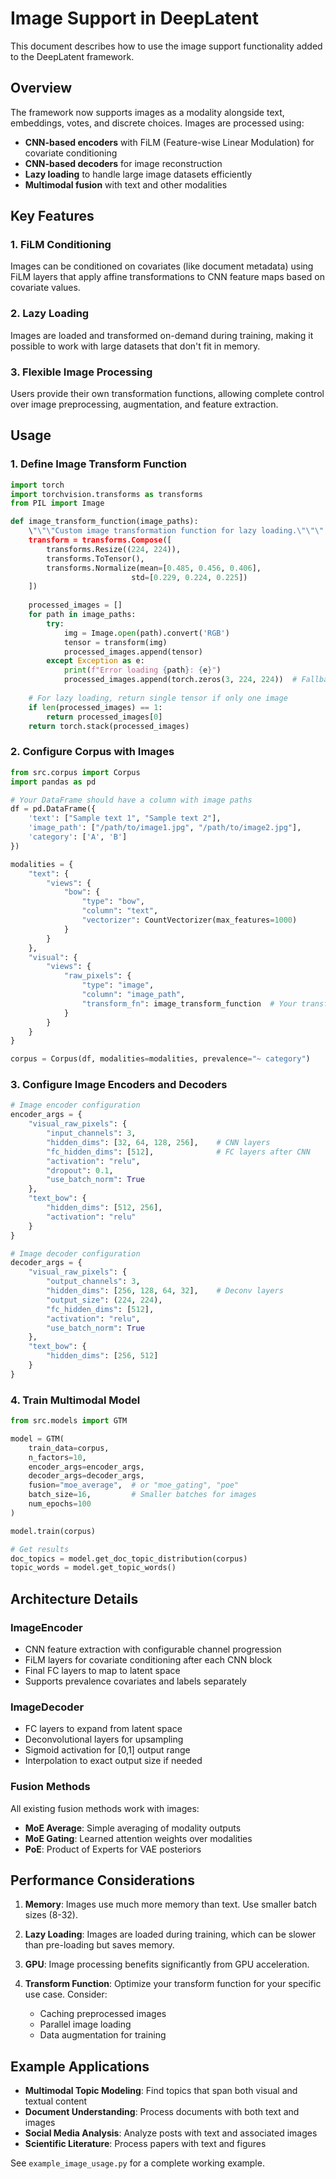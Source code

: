 # Image Support in DeepLatent

This document describes how to use the image support functionality added to the DeepLatent framework.

## Overview

The framework now supports images as a modality alongside text, embeddings, votes, and discrete choices. Images are processed using:

- **CNN-based encoders** with FiLM (Feature-wise Linear Modulation) for covariate conditioning
- **CNN-based decoders** for image reconstruction
- **Lazy loading** to handle large image datasets efficiently
- **Multimodal fusion** with text and other modalities

## Key Features

### 1. FiLM Conditioning
Images can be conditioned on covariates (like document metadata) using FiLM layers that apply affine transformations to CNN feature maps based on covariate values.

### 2. Lazy Loading
Images are loaded and transformed on-demand during training, making it possible to work with large datasets that don't fit in memory.

### 3. Flexible Image Processing
Users provide their own transformation functions, allowing complete control over image preprocessing, augmentation, and feature extraction.

## Usage

### 1. Define Image Transform Function

```python
import torch
import torchvision.transforms as transforms
from PIL import Image

def image_transform_function(image_paths):
    \"\"\"Custom image transformation function for lazy loading.\"\"\"
    transform = transforms.Compose([
        transforms.Resize((224, 224)),
        transforms.ToTensor(),
        transforms.Normalize(mean=[0.485, 0.456, 0.406], 
                           std=[0.229, 0.224, 0.225])
    ])
    
    processed_images = []
    for path in image_paths:
        try:
            img = Image.open(path).convert('RGB')
            tensor = transform(img)
            processed_images.append(tensor)
        except Exception as e:
            print(f"Error loading {path}: {e}")
            processed_images.append(torch.zeros(3, 224, 224))  # Fallback
    
    # For lazy loading, return single tensor if only one image
    if len(processed_images) == 1:
        return processed_images[0]
    return torch.stack(processed_images)
```

### 2. Configure Corpus with Images

```python
from src.corpus import Corpus
import pandas as pd

# Your DataFrame should have a column with image paths
df = pd.DataFrame({
    'text': ["Sample text 1", "Sample text 2"],
    'image_path': ["/path/to/image1.jpg", "/path/to/image2.jpg"],
    'category': ['A', 'B']
})

modalities = {
    "text": {
        "views": {
            "bow": {
                "type": "bow",
                "column": "text",
                "vectorizer": CountVectorizer(max_features=1000)
            }
        }
    },
    "visual": {
        "views": {
            "raw_pixels": {
                "type": "image",
                "column": "image_path",
                "transform_fn": image_transform_function  # Your transform function
            }
        }
    }
}

corpus = Corpus(df, modalities=modalities, prevalence="~ category")
```

### 3. Configure Image Encoders and Decoders

```python
# Image encoder configuration
encoder_args = {
    "visual_raw_pixels": {
        "input_channels": 3,
        "hidden_dims": [32, 64, 128, 256],    # CNN layers
        "fc_hidden_dims": [512],              # FC layers after CNN
        "activation": "relu",
        "dropout": 0.1,
        "use_batch_norm": True
    },
    "text_bow": {
        "hidden_dims": [512, 256],
        "activation": "relu"
    }
}

# Image decoder configuration  
decoder_args = {
    "visual_raw_pixels": {
        "output_channels": 3,
        "hidden_dims": [256, 128, 64, 32],    # Deconv layers
        "output_size": (224, 224),
        "fc_hidden_dims": [512],
        "activation": "relu",
        "use_batch_norm": True
    },
    "text_bow": {
        "hidden_dims": [256, 512]
    }
}
```

### 4. Train Multimodal Model

```python
from src.models import GTM

model = GTM(
    train_data=corpus,
    n_factors=10,
    encoder_args=encoder_args,
    decoder_args=decoder_args,
    fusion="moe_average",  # or "moe_gating", "poe"
    batch_size=16,         # Smaller batches for images
    num_epochs=100
)

model.train(corpus)

# Get results
doc_topics = model.get_doc_topic_distribution(corpus)
topic_words = model.get_topic_words()
```

## Architecture Details

### ImageEncoder
- CNN feature extraction with configurable channel progression
- FiLM layers for covariate conditioning after each CNN block
- Final FC layers to map to latent space
- Supports prevalence covariates and labels separately

### ImageDecoder  
- FC layers to expand from latent space
- Deconvolutional layers for upsampling
- Sigmoid activation for [0,1] output range
- Interpolation to exact output size if needed

### Fusion Methods
All existing fusion methods work with images:
- **MoE Average**: Simple averaging of modality outputs
- **MoE Gating**: Learned attention weights over modalities  
- **PoE**: Product of Experts for VAE posteriors

## Performance Considerations

1. **Memory**: Images use much more memory than text. Use smaller batch sizes (8-32).

2. **Lazy Loading**: Images are loaded during training, which can be slower than pre-loading but saves memory.

3. **GPU**: Image processing benefits significantly from GPU acceleration.

4. **Transform Function**: Optimize your transform function for your specific use case. Consider:
   - Caching preprocessed images
   - Parallel image loading
   - Data augmentation for training

## Example Applications

- **Multimodal Topic Modeling**: Find topics that span both visual and textual content
- **Document Understanding**: Process documents with both text and images  
- **Social Media Analysis**: Analyze posts with text and associated images
- **Scientific Literature**: Process papers with text and figures

See `example_image_usage.py` for a complete working example.
